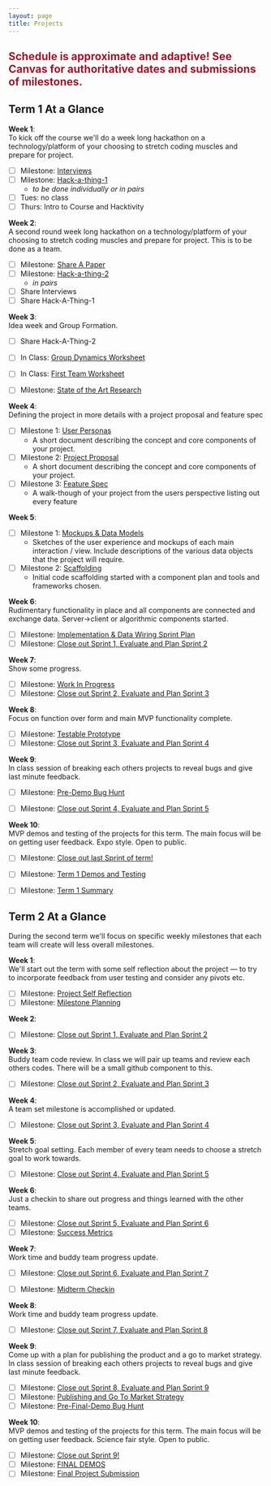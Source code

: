 ```yaml
---
layout: page
title: Projects
---
```



<!-- ## <span style="color: #F27D00">Project Info Coming Soon</span> ## -->

## <span style="color: #9d162e">Schedule is approximate and adaptive! See Canvas for authoritative dates and submissions of milestones.</span> ##


## Term 1 At a Glance

**Week 1**:<br>
To kick off the course we'll do a week long hackathon on a technology/platform of your choosing to stretch coding muscles and prepare for project.

- [ ] Milestone: [Interviews](milestones/interviews)<br>
- [ ] Milestone: [Hack-a-thing-1](milestones/hack-a-thing-1)<br>
  - *to be done individually or in pairs*
- [ ] Tues: no class
- [ ] Thurs: Intro to Course and Hacktivity

**Week 2**:<br>
  A second round week long hackathon on a technology/platform of your choosing to stretch coding muscles and prepare for project. This is to be done as a team.

- [ ] Milestone: [Share A Paper](milestones/paper-presentation)<br>
- [ ] Milestone: [Hack-a-thing-2](milestones/hack-a-thing-2)
  - *in pairs*
- [ ] Share Interviews
- [ ] Share Hack-A-Thing-1

**Week 3**:<br>
  Idea week and Group Formation.

- [ ] Share Hack-A-Thing-2

- [ ] In Class: [Group Dynamics Worksheet](milestones/group-dynamics-worksheet)
- [ ] In Class: [First Team Worksheet](milestones/first-meeting)

- [ ] Milestone: [State of the Art Research](milestones/project-research)

**Week 4**:<br>
  Defining the project in more details with a project proposal and feature spec

- [ ] Milestone 1: [User Personas](milestones/user-personas)
  - A short document describing the concept and core components of your project.
- [ ] Milestone 2: [Project Proposal](milestones/project-proposal)
  - A short document describing the concept and core components of your project.
- [ ] Milestone 3: [Feature Spec](milestones/feature-spec)
  - A walk-though of your project from the users perspective listing out every feature

**Week 5**:<br>

- [ ] Milestone 1: [Mockups & Data Models](milestones/mockups-models)
  - Sketches of the user experience and mockups of each main interaction / view. Include descriptions of the various data objects that the project will require.
- [ ] Milestone 2: [Scaffolding](milestones/scaffolding)
  - Initial code scaffolding started with a component plan and tools and frameworks chosen.


**Week 6**:<br>
  Rudimentary functionality in place and all components are connected and exchange data. Server->client or algorithmic components started.

- [ ] Milestone: [Implementation & Data Wiring Sprint Plan](milestones/wiring-start-sprint)
- [ ] Milestone: [Close out Sprint 1, Evaluate and Plan Sprint 2](milestones/t1-sprint1)

**Week 7**:<br>
  Show some progress.

- [ ] Milestone: [Work In Progress](milestones/workinprogress)
- [ ] Milestone: [Close out Sprint 2, Evaluate and Plan Sprint 3](milestones/t1-sprint2)

**Week 8**:<br>
  Focus on function over form and main MVP functionality complete.

- [ ] Milestone: [Testable Prototype](milestones/testable_prototype)
- [ ] Milestone: [Close out Sprint 3, Evaluate and Plan Sprint 4](milestones/t1-sprint3)

**Week 9**:<br>
  In class session of breaking each others projects to reveal bugs and give last minute feedback.

- [ ] Milestone: [Pre-Demo Bug Hunt](milestones/bughunt)
- [ ] Milestone: [Close out Sprint 4, Evaluate and Plan Sprint 5](milestones/t1-sprint4)


**Week 10**:<br>
  MVP demos and testing of the projects for this term. The main focus will be on getting user feedback. Expo style. Open to public.

- [ ] Milestone: [Close out last Sprint of term!](milestones/t1-sprint5)
- [ ] Milestone: [Term 1 Demos and Testing](milestones/t1-demos)
- [ ] Milestone: [Term 1 Summary](milestones/t1-summary)


## Term 2 At a Glance
During the second term we'll focus on specific weekly milestones that each team will create will less overall milestones.

**Week 1**:<br>
  We'll start out the term with some self reflection about the project — to try to incorporate feedback from user testing and consider any pivots etc.

  - [ ] Milestone: [Project Self Reflection](milestones/project-self-reflection)
  - [ ] Milestone: [Milestone Planning](milestones/milestone-plan)

**Week 2**:<br>
  
  - [ ] Milestone: [Close out Sprint 1, Evaluate and Plan Sprint 2](milestones/sprint1)

**Week 3**:<br>
  Buddy team code review. In class we will pair up teams and review each others codes. There will be a small github component to this.

  - [ ] Milestone: [Close out Sprint 2, Evaluate and Plan Sprint 3](milestones/sprint2)

**Week 4**:<br>
  A team set milestone is accomplished or updated.

  - [ ] Milestone: [Close out Sprint 3, Evaluate and Plan Sprint 4](milestones/sprint3)

**Week 5**:<br>
  Stretch goal setting.  Each member of every team needs to choose a stretch goal to work towards.

  - [ ] Milestone: [Close out Sprint 4, Evaluate and Plan Sprint 5](milestones/sprint4)

**Week 6**:<br>
  Just a checkin to share out progress and things learned with the other teams.

  - [ ] Milestone: [Close out Sprint 5, Evaluate and Plan Sprint 6](milestones/sprint5)
  - [ ] Milestone: [Success Metrics](milestones/t2-success-metrics)

**Week 7**:<br>
  Work time and buddy team progress update.

  - [ ] Milestone: [Close out Sprint 6, Evaluate and Plan Sprint 7](milestones/sprint6)
  - [ ] Milestone: [Midterm Checkin](milestones/midterm-checkin)


**Week 8**:<br>
  Work time and buddy team progress update.

  - [ ] Milestone: [Close out Sprint 7, Evaluate and Plan Sprint 8](milestones/sprint7)

**Week 9**:<br>
  Come up with a plan for publishing the product and a go to market strategy.
  In class session of breaking each others projects to reveal bugs and give last minute feedback.

  - [ ] Milestone: [Close out Sprint 8, Evaluate and Plan Sprint 9](milestones/sprint8)
  - [ ] Milestone: [Publishing and Go To Market Strategy](milestones/publishing)
  - [ ] Milestone: [Pre-Final-Demo Bug Hunt](milestones/final-bughunt)

**Week 10**:<br>
  MVP demos and testing of the projects for this term. The main focus will be on getting user feedback. Science fair style. Open to public.

  - [ ] Milestone: [Close out Sprint 9!](milestones/sprint9)
  - [ ] Milestone: [FINAL DEMOS](milestones/t2-demos)
  - [ ] Milestone: [Final Project Submission](milestones/t2-summary)
